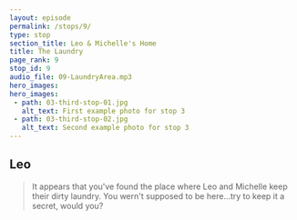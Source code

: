```yaml
---
layout: episode
permalink: /stops/9/
type: stop
section_title: Leo & Michelle's Home
title: The Laundry
page_rank: 9
stop_id: 9
audio_file: 09-LaundryArea.mp3
hero_images:
hero_images:
 - path: 03-third-stop-01.jpg
   alt_text: First example photo for stop 3
 - path: 03-third-stop-02.jpg
   alt_text: Second example photo for stop 3
---
```


## Leo

>It appears that you've found the place where Leo and Michelle keep their dirty laundry. You wern't supposed to be here...try to keep it a secret, would you?
